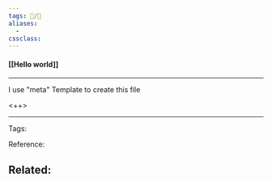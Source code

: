 ```yaml
---
tags: 📝️/🌱️
aliases: 
  - 
cssclass: 
---
```


#### [[Hello world]]

---
I use "meta" Template to create this file

<++>

---
Tags: 

Reference:

Related:
- 